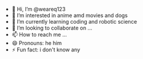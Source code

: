 - 👋 Hi, I’m @weareq123
- 👀 I’m interested in anime amd movies and dogs
- 🌱 I’m currently learning coding and robotic science
- 💞️ I’m looking to collaborate on ...
- 📫 How to reach me ...
- 😄 Pronouns: he him
- ⚡ Fun fact: i don't know any

<!---
weareq123/weareq123 is a ✨ special ✨ repository because its `README.md` (this file) appears on your GitHub profile.
You can click the Preview link to take a look at your changes.
--->
